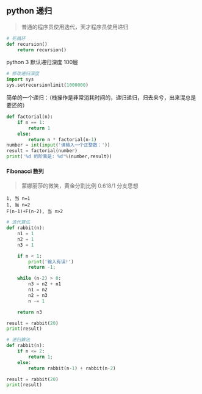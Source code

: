 ## python 递归

> 普通的程序员使用迭代，天才程序员使用递归

``` python
# 死循环
def recursion()
	return recursion()
```

python 3 默认递归深度 100层

``` python
# 修改递归深度
import sys
sys.setrecursionlimit(1000000)
```

简单的一个递归：（栈操作是非常消耗时间的，递归递归，归去来兮，出来混总是要还的）

``` python
def factorial(n):
    if n == 1:
        return 1
    else:
        return n * factorial(n-1)
number = int(input('请输入一个正整数：'))
result = factorial(number)
print('%d 的阶乘是: %d'%(number,result))
```



#### Fibonacci 数列

> 蒙娜丽莎的微笑，黄金分割比例  0.618/1 分支思想

```
1, 当 n=1
1, 当 n=2
F(n-1)+F(n-2), 当 n>2
```

``` python
# 迭代算法
def rabbit(n):
    n1 = 1
    n2 = 1
    n3 = 1

    if n < 1:
        print('输入有误!')
        return -1;

    while (n-2) > 0:
        n3 = n2 + n1
        n1 = n2
        n2 = n3
        n -= 1

    return n3

result = rabbit(20)
print(result)
```

``` python
# 递归算法
def rabbit(n):
    if n <= 2:
        return 1;
    else:
        return rabbit(n-1) + rabbit(n-2)

result = rabbit(20)
print(result)
```


